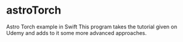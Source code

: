 # astroTorch
Astro Torch example in Swift
This program takes the tutorial given on Udemy and adds to it some more advanced approaches.

